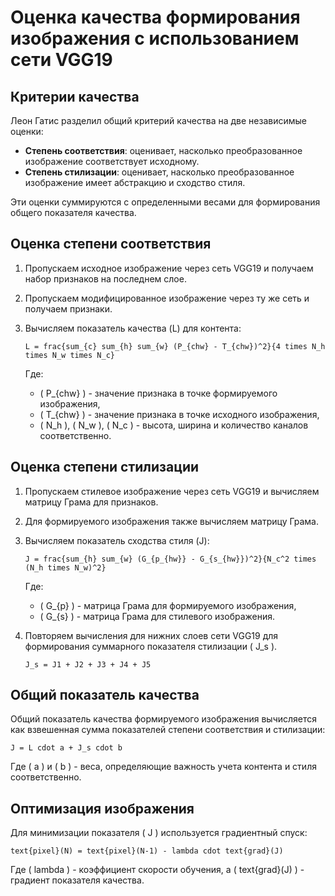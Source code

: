 
# Оценка качества формирования изображения с использованием сети VGG19

## Критерии качества

Леон Гатис разделил общий критерий качества на две независимые оценки:

- **Степень соответствия**: оценивает, насколько преобразованное изображение соответствует исходному.
- **Степень стилизации**: оценивает, насколько преобразованное изображение имеет абстракцию и сходство стиля.

Эти оценки суммируются с определенными весами для формирования общего показателя качества.

## Оценка степени соответствия

1. Пропускаем исходное изображение через сеть VGG19 и получаем набор признаков на последнем слое.
2. Пропускаем модифицированное изображение через ту же сеть и получаем признаки.
3. Вычисляем показатель качества (L) для контента:

   ```
   L = frac{sum_{c} sum_{h} sum_{w} (P_{chw} - T_{chw})^2}{4 times N_h times N_w times N_c}
   ```

   Где:
   - ( P_{chw} ) - значение признака в точке формируемого изображения,
   - ( T_{chw} ) - значение признака в точке исходного изображения,
   - ( N_h ), ( N_w ), ( N_c ) - высота, ширина и количество каналов соответственно.

## Оценка степени стилизации

1. Пропускаем стилевое изображение через сеть VGG19 и вычисляем матрицу Грама для признаков.
2. Для формируемого изображения также вычисляем матрицу Грама.
3. Вычисляем показатель сходства стиля (J):

   ```
   J = frac{sum_{h} sum_{w} (G_{p_{hw}} - G_{s_{hw}})^2}{N_c^2 times (N_h times N_w)^2}
   ```

   Где:
   - ( G_{p} ) - матрица Грама для формируемого изображения,
   - ( G_{s} ) - матрица Грама для стилевого изображения.

4. Повторяем вычисления для нижних слоев сети VGG19 для формирования суммарного показателя стилизации ( J_s ).

   ```
   J_s = J1 + J2 + J3 + J4 + J5
   ```

## Общий показатель качества

Общий показатель качества формируемого изображения вычисляется как взвешенная сумма показателей степени соответствия и стилизации:

```
J = L cdot a + J_s cdot b
```

Где ( a ) и ( b ) - веса, определяющие важность учета контента и стиля соответственно.

## Оптимизация изображения

Для минимизации показателя ( J ) используется градиентный спуск:

```
text{pixel}(N) = text{pixel}(N-1) - lambda cdot text{grad}(J)
```

Где ( lambda ) - коэффициент скорости обучения, а ( text{grad}(J) ) - градиент показателя качества.
